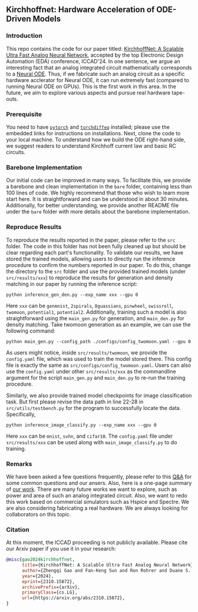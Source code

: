 ## Kirchhoffnet: Hardware Acceleration of ODE-Driven Models

### Introduction

This repo contains the code for our paper titled: [KirchhoffNet: A Scalable Ultra Fast Analog Neural Network](https://arxiv.org/pdf/2310.15872), accepted by the top Electronic Design Automation (EDA) conference, ICCAD'24. In one sentence, we argue an interesting fact that an analog integrated circuit mathematically corresponds to a [Neural ODE](https://arxiv.org/pdf/1806.07366). Thus, if we fabricate such an analog circuit as a specific hardware acclerator for Neural ODE, it can run extremely fast (compared to running Neural ODE on GPUs). This is the first work in this area. In the future, we aim to explore various aspects and pursue real hardware tape-outs.

### Prerequisite

You need to have [`pytorch`](https://pytorch.org/get-started/locally/) and [`torchdiffeq`](https://github.com/rtqichen/torchdiffeq) installed; please use the embedded links for instructions on installations. Next, clone the code to your local machine. To understand how we build the ODE right-hand side, we suggest readers to understand Kirchhoff current law and basic RC circuits.

### Barebone Implementation

Our initial code can be improved in many ways. To facilitate this, we provide a barebone and clean implementation in the `bare` folder, containing less than 100 lines of code. We highly recommend that those who wish to learn more start here. It is straightforward and can be understood in about 30 minutes. Additionally, for better understanding, we provide another README file under the `bare` folder with more details about the barebone implementation.


### Reproduce Results

To reproduce the results reported in the paper, please refer to the `src` folder. The code in this folder has not been fully cleaned up but should be clear regarding each part's functionality. To validate our results, we have stored the trained models, allowing users to directly run the inference procedure to confirm the numbers reported in our paper. To do this, change the directory to the `src` folder and use the provided trained models (under `src/results/xxx`) to reproduce the results for generation and density matching in our paper by running the inference script:

```shell
python inference_gen_den.py --exp_name xxx --gpu 0
```

Here `xxx` can be `genmnist`, `2spirals`, `8guassians`, `pinwheel`, `swissroll`, `twomoon`, `potential1`, `potential2`. Additionally, training such a model is also straightforward using the `main_gen.py` for generation, and `main_den.py` for density matching. Take twomoon generation as an example, we can use the following command:

```shell
python main_gen.py --config_path ./configs/config_twomoon.yaml --gpu 0
```

As users might notice, inside `src/results/twomoon`, we provide the `config.yaml` file, which was used to train the model stored there. This config file is exactly the same as `src/configs/config_twomoon.yaml`. Users can also use the `config.yaml` under other `src/results/xxx` as the commandline argument for the script `main_gen.py` and `main_den.py` to re-run the training procedure.

Similarly, we also provide trained model checkpoints for image classification task. But first please revise the data path in line 22-28 in `src/utils/testbench.py` for the program to successfully locate the data. Specifically, 

```shell
python inference_image_classify.py --exp_name xxx --gpu 0
```
Here `xxx` can be `mnist`, `svhn`, and `cifar10`. The `config.yaml` file under `src/results/xxx` can be used along with `main_image_classify.py` to do training.

### Remarks

We have been asked a few questions frequently, please refer to this [Q&A](https://zhengqigao.github.io/articles/what_is_kirchhoffnet.pdf) for some common questions and our ansers. Also, here is a one-page summary of [our work](https://zhengqigao.github.io/articles/kirchhoffnet.pdf). There are many future works we want to explore, such as power and area of such an analog integrated circuit. Also, we want to redo this work based on commercial simulators such as Hspice and Spectre. We are also considering fabricating a real hardware. We are always looking for collaborators on this topic.


### Citation

At this moment, the ICCAD proceeding is not publicly available. Please cite our Arxiv paper if you use it in your research:

```bibtex
@misc{gao2024kirchhoffnet,
      title={KirchhoffNet: A Scalable Ultra Fast Analog Neural Network}, 
      author={Zhengqi Gao and Fan-Keng Sun and Ron Rohrer and Duane S. Boning},
      year={2024},
      eprint={2310.15872},
      archivePrefix={arXiv},
      primaryClass={cs.LG},
      url={https://arxiv.org/abs/2310.15872}, 
}
```